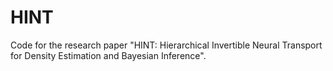 # HINT
Code for the research paper "HINT: Hierarchical Invertible Neural Transport for Density Estimation and Bayesian Inference".
